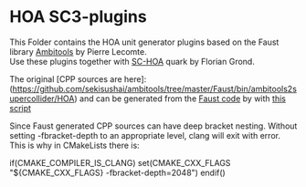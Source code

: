 # HOA SC3-plugins

This Folder contains the HOA unit generator plugins based on the Faust library [Ambitools](https://github.com/sekisushai/ambitools) by Pierre Lecomte.  
Use these plugins together with [SC-HOA](https://github.com/florian-grond/SC-HOA) quark by Florian Grond.

The original [CPP sources are here]:  
(https://github.com/sekisushai/ambitools/tree/master/Faust/bin/ambitools2supercollider/HOA)
and can be generated from the
[Faust code](https://github.com/sekisushai/ambitools/tree/master/Faust/src)
by with
[this script](https://github.com/sekisushai/ambitools/blob/master/Faust/src/ambitools2supercollider.sh)

Since Faust generated CPP sources can have deep bracket nesting.
Without setting -fbracket-depth to an appropriate level, clang will exit with error.
This is why in CMakeLists there is:

if(CMAKE_COMPILER_IS_CLANG)
set(CMAKE_CXX_FLAGS "${CMAKE_CXX_FLAGS} -fbracket-depth=2048")
endif()
